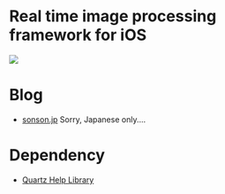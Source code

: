 Real time image processing framework for iOS=======![](http://sonson.jp/wp/wp-content/uploads/2011/04/iosCameraFramework.png)Blog======= * [sonson.jp][]Sorry, Japanese only....Dependency======= * [Quartz Help Library][] [Quartz Help Library]: https://github.com/sonsongithub/Quartz-Help-Library[sonson.jp]: http://sonson.jp